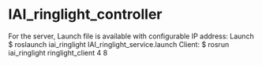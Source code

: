 # IAI_ringlight_controller


For the server, Launch file is available with configurable IP address:
 Launch 
 $ roslaunch iai_ringlight IAI_ringlight_service.launch
 Client:
 $ rosrun iai_ringlight ringlight_client 4 8
